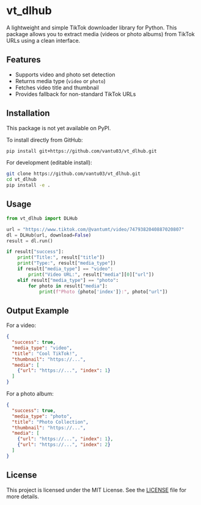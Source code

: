 # vt_dlhub

A lightweight and simple TikTok downloader library for Python. This package allows you to extract media (videos or photo albums) from TikTok URLs using a clean interface.

## Features

- Supports video and photo set detection
- Returns media type (`video` or `photo`)
- Fetches video title and thumbnail
- Provides fallback for non-standard TikTok URLs

## Installation

This package is not yet available on PyPI.

To install directly from GitHub:

```bash
pip install git+https://github.com/vantu03/vt_dlhub.git
````

For development (editable install):

```bash
git clone https://github.com/vantu03/vt_dlhub.git
cd vt_dlhub
pip install -e .
```

## Usage

```python
from vt_dlhub import DLHub

url = "https://www.tiktok.com/@vantumt/video/7479382040887020807"
dl = DLHub(url, download=False)
result = dl.run()

if result["success"]:
    print("Title:", result["title"])
    print("Type:", result["media_type"])
    if result["media_type"] == "video":
        print("Video URL:", result["media"][0]["url"])
    elif result["media_type"] == "photo":
        for photo in result["media"]:
            print(f"Photo {photo['index']}:", photo["url"])
```

## Output Example

For a video:

```json
{
  "success": true,
  "media_type": "video",
  "title": "Cool TikTok!",
  "thumbnail": "https://...",
  "media": [
    {"url": "https://...", "index": 1}
  ]
}
```

For a photo album:

```json
{
  "success": true,
  "media_type": "photo",
  "title": "Photo Collection",
  "thumbnail": "https://...",
  "media": [
    {"url": "https://...", "index": 1},
    {"url": "https://...", "index": 2}
  ]
}
```

## License

This project is licensed under the MIT License. See the [LICENSE](LICENSE) file for more details.